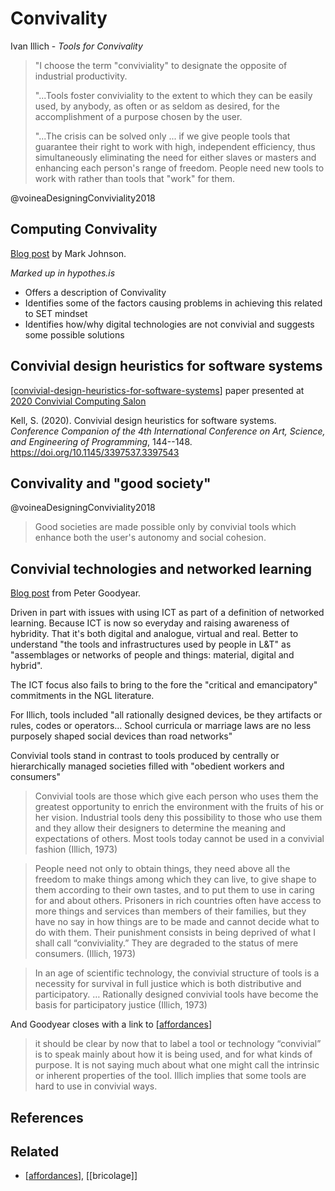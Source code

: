 # Convivality

Ivan Illich - _Tools for Convivality_

> "I choose the term "conviviality" to designate the opposite of industrial productivity.
>
> "...Tools foster conviviality to the extent to which they can be easily used, by anybody, as often or as seldom as desired, for the accomplishment of a purpose chosen by the user.
>
> "...The crisis can be solved only ... if we give people tools that guarantee their right to work with high, independent efficiency, thus simultaneously eliminating the need for either slaves or masters and enhancing each person's range of freedom. People need new tools to work with rather than tools that "work" for them.

@voineaDesigningConviviality2018
## Computing Convivality

[Blog post](http://dailyimprovisation.blogspot.com/2021/01/computing-conviviality.html) by Mark Johnson.

_Marked up in hypothes.is_

- Offers a description of Convivality
- Identifies some of the factors causing problems in achieving this related to SET mindset
- Identifies how/why digital technologies are not convivial and suggests some possible solutions



## Convivial design heuristics for software systems

[[convivial-design-heuristics-for-software-systems]] paper presented at [2020 Convivial Computing Salon](https://2020.programming-conference.org/details/salon-2020-papers/9/Convivial-design-heuristics-for-software-systems)

Kell, S. (2020). Convivial design heuristics for software systems. *Conference Companion of the 4th International Conference on Art, Science, and Engineering of Programming*, 144--148\. <https://doi.org/10.1145/3397537.3397543>

## Convivality and "good society"

@voineaDesigningConviviality2018
> Good societies are made possible only by convivial tools which enhance both the user's autonomy and social cohesion.

## Convivial technologies and networked learning

[Blog post](https://petergoodyear.net/2020/09/30/convivial-technologies-and-networked-learning/) from Peter Goodyear.

Driven in part with issues with using ICT as part of a definition of networked learning. Because ICT is now so everyday and raising awareness of hybridity. That it's both digital and analogue, virtual and real. Better to understand "the tools and infrastructures used by people in L&T" as "assemblages or networks of people and things: material, digital and hybrid".

The ICT focus also fails to bring to the fore the "critical and emancipatory" commitments in the NGL literature.

For Illich, tools included "all rationally designed devices, be they artifacts or rules, codes or operators... School curricula or marriage laws are no less purposely shaped social devices than road networks"

Convivial tools stand in contrast to tools produced by centrally or hierarchically managed societies filled with "obedient workers and consumers"

> Convivial tools are those which give each person who uses them the greatest opportunity to enrich the environment with the fruits of his or her vision. Industrial tools deny this possibility to those who use them and they allow their designers to determine the meaning and expectations of others. Most tools today cannot be used in a convivial fashion (Illich, 1973)

> People need not only to obtain things, they need above all the freedom to make things among which they can live, to give shape to them according to their own tastes, and to put them to use in caring for and about others. Prisoners in rich countries often have access to more things and services than members of their families, but they have no say in how things are to be made and cannot decide what to do with them. Their punishment consists in being deprived of what I shall call “conviviality.” They are degraded to the status of mere consumers. (Illich, 1973)

> In an age of scientific technology, the convivial structure of tools is a necessity for survival in full justice which is both distributive and participatory. … Rationally designed convivial tools have become the basis for participatory justice (Illich, 1973)

And Goodyear closes with a link to [[affordances]]

> it should be clear by now that to label a tool or technology “convivial” is to speak mainly about how it is being used, and for what kinds of purpose. It is not saying much about what one might call the intrinsic or inherent properties of the tool. Illich implies that some tools are hard to use in convivial ways.  
## References


## Related

- [[affordances]], [[bricolage]]


[//begin]: # "Autogenerated link references for markdown compatibility"
[convivial-design-heuristics-for-software-systems]: convivial-design-heuristics-for-software-systems "Convivial Design Heuristics for Software Systems"
[affordances]: ../affordances "Affordances"
[//end]: # "Autogenerated link references"